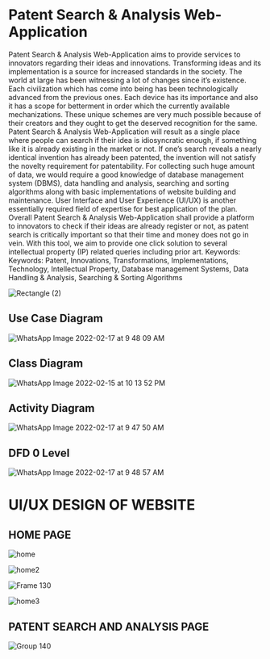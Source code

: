# Patent Search & Analysis Web-Application
Patent Search & Analysis Web-Application aims to provide services to innovators regarding their ideas and innovations. Transforming ideas and its implementation is a source for increased standards in the society. The world at large has been witnessing a lot of changes since it’s existence. Each civilization which has come into being has been technologically advanced from the previous ones. Each device has its importance and also it has a scope for betterment in order which the currently available mechanizations. These unique schemes are very much possible because of their creators and they ought to get the deserved recognition for the same. Patent Search & Analysis Web-Application will result as a single place where people can search if their idea is idiosyncratic enough, if something like it is already existing in the market or not. If one’s search reveals a nearly identical invention has already been patented, the invention will not satisfy the novelty requirement for patentability. For collecting such huge amount of data, we would require a good knowledge of database management system (DBMS), data handling and analysis, searching and sorting algorithms along with basic implementations of website building and maintenance. User Interface and User Experience (UI/UX) is another essentially required field of expertise for best application of the plan. Overall Patent Search & Analysis Web-Application shall provide a platform to innovators to check if their ideas are already register or not, as patent search is critically important so that their time and money does not go in vein. With this tool, we aim to provide one click solution to several intellectual property (IP) related queries including prior art.
Keywords: Keywords: Patent, Innovations, Transformations, Implementations, Technology, Intellectual Property, Database management Systems, Data Handling & Analysis, Searching & Sorting Algorithms

![Rectangle (2)](https://user-images.githubusercontent.com/75636356/154555669-b9abd570-16d8-440c-a574-a4f76a158ed7.png)
## Use Case Diagram

![WhatsApp Image 2022-02-17 at 9 48 09 AM](https://user-images.githubusercontent.com/75636356/154554826-0328d822-28d0-4a32-8bff-6b45eeec32da.jpeg)

## Class Diagram

![WhatsApp Image 2022-02-15 at 10 13 52 PM](https://user-images.githubusercontent.com/75636356/154554332-1477c45e-735f-4509-9519-425ea96e5c82.jpeg)

## Activity Diagram

![WhatsApp Image 2022-02-17 at 9 47 50 AM](https://user-images.githubusercontent.com/75636356/154554487-892493b6-e839-477a-8906-87044447e5a4.jpeg)

## DFD 0 Level

![WhatsApp Image 2022-02-17 at 9 48 57 AM](https://user-images.githubusercontent.com/75636356/154554579-023cb83a-90a7-49c1-98cf-32478ba7d176.jpeg)

# UI/UX DESIGN OF WEBSITE

## HOME PAGE

![home](https://user-images.githubusercontent.com/75636356/154555111-1fc58b5b-98c4-4e8f-bb4d-70c27b3e6f24.png)

![home2](https://user-images.githubusercontent.com/75636356/154555176-8f379ad2-16e0-4a2b-afea-e6392f1d4b64.png)

![Frame 130](https://user-images.githubusercontent.com/75636356/154555244-fa0bd286-9d20-4d98-a9eb-82f9b9b6fe98.png)

![home3](https://user-images.githubusercontent.com/75636356/154555387-cb09d4eb-f8bb-4dfc-ade3-9a3a9989347c.png)

## PATENT SEARCH AND ANALYSIS PAGE



![Group 140](https://user-images.githubusercontent.com/75636356/154555443-086478d7-f66a-4ecf-8dca-cda1136dfc9e.png)
